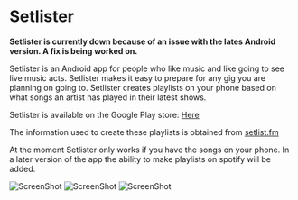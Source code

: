 # Setlister

**Setlister is currently down because of an issue with the lates Android version. A fix is being worked on.**

Setlister is an Android app for people who like music and like going to see live music acts. Setlister makes it easy to prepare for any
gig you are planning on going to. Setlister creates playlists on your phone based on what songs an artist has played in their latest shows.

Setlister is available on the Google Play store:
<a href="https://play.google.com/store/apps/details?id=setlister.android.owendoyle.com.setlister&hl=en" target="_blank">Here</a>

The information used to create these playlists is obtained from
<a href="http://www.setlist.fm/" target="_blank">setlist.fm</a>
 

At the moment Setlister only works if you have the songs on your phone. In a later version of the app the ability to make playlists on 
spotify will be added.

![ScreenShot](https://raw.github.com/owentdoyler/Setlister/master/screenshots/Screenshot_2015-09-03-16-51-40.png) ![ScreenShot](https://raw.github.com/owentdoyler/Setlister/master/screenshots/Screenshot_2015-09-03-16-51-33.png) ![ScreenShot](https://raw.github.com/owentdoyler/Setlister/master/screenshots/Screenshot_2015-09-03-16-51-09.png)
